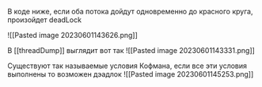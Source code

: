 В коде ниже, если оба потока дойдут одновременно до красного круга, произойдет deadLock


![[Pasted image 20230601143626.png]]


В [[threadDump]] выглядит вот так 
![[Pasted image 20230601143331.png]]


Существуют так называемые условия Кофмана, если все эти условия выполнены то возможен дэадлок
![[Pasted image 20230601145253.png]]